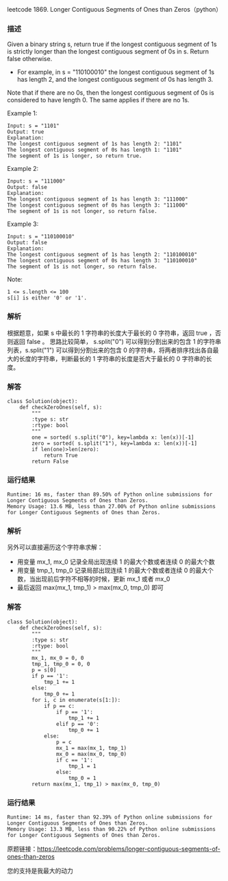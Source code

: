 leetcode  1869. Longer Contiguous Segments of Ones than Zeros（python）

### 描述

Given a binary string s, return true if the longest contiguous segment of 1s is strictly longer than the longest contiguous segment of 0s in s. Return false otherwise.

* For example, in s = "110100010" the longest contiguous segment of 1s has length 2, and the longest contiguous segment of 0s has length 3.

Note that if there are no 0s, then the longest contiguous segment of 0s is considered to have length 0. The same applies if there are no 1s.





Example 1:

	Input: s = "1101"
	Output: true
	Explanation:
	The longest contiguous segment of 1s has length 2: "1101"
	The longest contiguous segment of 0s has length 1: "1101"
	The segment of 1s is longer, so return true.

	
Example 2:


	Input: s = "111000"
	Output: false
	Explanation:
	The longest contiguous segment of 1s has length 3: "111000"
	The longest contiguous segment of 0s has length 3: "111000"
	The segment of 1s is not longer, so return false.

Example 3:


	Input: s = "110100010"
	Output: false
	Explanation:
	The longest contiguous segment of 1s has length 2: "110100010"
	The longest contiguous segment of 0s has length 3: "110100010"
	The segment of 1s is not longer, so return false.
	




Note:

	1 <= s.length <= 100
	s[i] is either '0' or '1'.


### 解析


根据题意，如果 s 中最长的 1 字符串的长度大于最长的 0 字符串，返回 true ，否则返回 false 。 思路比较简单， s.split("0") 可以得到分割出来的包含 1 的字符串列表，s.split("1") 可以得到分割出来的包含 0 的字符串，将两者排序找出各自最大的长度的字符串，判断最长的 1 字符串的长度是否大于最长的 0 字符串的长度。

### 解答
				
	class Solution(object):
	    def checkZeroOnes(self, s):
	        """
	        :type s: str
	        :rtype: bool
	        """
	        one = sorted( s.split("0"), key=lambda x: len(x))[-1]
	        zero = sorted( s.split("1"), key=lambda x: len(x))[-1]
	        if len(one)>len(zero):
	            return True
	        return False
            	      
			
### 运行结果

	Runtime: 16 ms, faster than 89.50% of Python online submissions for Longer Contiguous Segments of Ones than Zeros.
	Memory Usage: 13.6 MB, less than 27.00% of Python online submissions for Longer Contiguous Segments of Ones than Zeros.

### 解析

另外可以直接遍历这个字符串求解：

* 用变量 mx\_1, mx_0 记录全局出现连续 1 的最大个数或者连续 0 的最大个数
* 用变量 tmp\_1, tmp_0 记录局部出现连续 1 的最大个数或者连续 0 的最大个数，当出现前后字符不相等的时候，更新 mx\_1 或者 mx\_0 
* 最后返回 max(mx\_1, tmp\_1) > max(mx\_0, tmp\_0) 即可



### 解答

	class Solution(object):
	    def checkZeroOnes(self, s):
	        """
	        :type s: str
	        :rtype: bool
	        """
	        mx_1, mx_0 = 0, 0
	        tmp_1, tmp_0 = 0, 0
	        p = s[0]
	        if p == '1':
	            tmp_1 += 1
	        else:
	            tmp_0 += 1
	        for i, c in enumerate(s[1:]):
	            if p == c:
	                if p == '1':
	                    tmp_1 += 1
	                elif p == '0':
	                    tmp_0 += 1
	            else:
	                p = c
	                mx_1 = max(mx_1, tmp_1)
	                mx_0 = max(mx_0, tmp_0)
	                if c == '1':
	                    tmp_1 = 1
	                else:
	                    tmp_0 = 1
	        return max(mx_1, tmp_1) > max(mx_0, tmp_0)

### 运行结果

	Runtime: 14 ms, faster than 92.39% of Python online submissions for Longer Contiguous Segments of Ones than Zeros.
	Memory Usage: 13.3 MB, less than 90.22% of Python online submissions for Longer Contiguous Segments of Ones than Zeros.
	
原题链接：https://leetcode.com/problems/longer-contiguous-segments-of-ones-than-zeros



您的支持是我最大的动力
